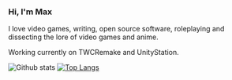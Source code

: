 ### Hi, I'm Max

I love video games, writing, open source software, roleplaying and dissecting the lore of video games and anime.

Working currently on TWCRemake and UnityStation.

![Github stats](https://github-readme-stats.vercel.app/api?username=MaxIsJoe)
[![Top Langs](https://github-readme-stats.vercel.app/api/top-langs/?username=MaxIsJoe&layout=compact)](https://github.com/anuraghazra/github-readme-stats)

<!--
**MaxIsJoe/MaxIsJoe** is a ✨ _special_ ✨ repository because its `README.md` (this file) appears on your GitHub profile.

Here are some ideas to get you started:

- 🔭 I’m currently working on ...
- 🌱 I’m currently learning ...
- 👯 I’m looking to collaborate on ...
- 🤔 I’m looking for help with ...
- 💬 Ask me about ...
- 📫 How to reach me: ...
- 😄 Pronouns: ...
- ⚡ Fun fact: ...
-->
